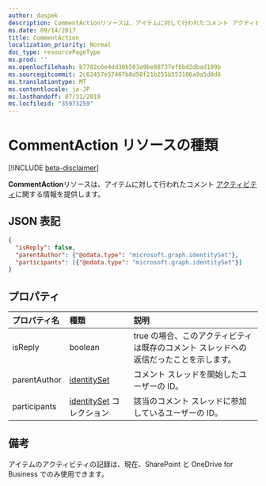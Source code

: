 ```yaml
---
author: daspek
description: CommentActionリソースは、アイテムに対して行われたコメント アクティビティに関する情報を提供します。
ms.date: 09/14/2017
title: CommentAction
localization_priority: Normal
doc_type: resourcePageType
ms.prod: ''
ms.openlocfilehash: b7782c6e4dd30b503a9be88737ef6bd2dbad109b
ms.sourcegitcommit: 2c62457e57467b8d50f21b255b553106a9a5d8d6
ms.translationtype: MT
ms.contentlocale: ja-JP
ms.lasthandoff: 07/31/2019
ms.locfileid: "35973259"
---
```

# <a name="commentaction-resource-type"></a>CommentAction リソースの種類

[!INCLUDE [beta-disclaimer](../../includes/beta-disclaimer.md)]

**CommentAction**リソースは、アイテムに対して行われたコメント [アクティビティ][]に関する情報を提供します。

[アクティビティ]: itemactivity.md

## <a name="json-representation"></a>JSON 表記

<!-- {
  "blockType": "resource",
  "optionalProperties": [ ],
  "@type": "microsoft.graph.commentAction"
}-->

```json
{
  "isReply": false,
  "parentAuthor": {"@odata.type": "microsoft.graph.identitySet"},
  "participants": [{"@odata.type": "microsoft.graph.identitySet"}]
}
```

## <a name="properties"></a>プロパティ

| プロパティ名    | 種類                       | 説明
|:-----------------|:---------------------------|:-----------------------------
| isReply          | boolean                    | true の場合、このアクティビティは既存のコメント スレッドへの返信だったことを示します。
| parentAuthor     | [identitySet][]            | コメント スレッドを開始したユーザーの ID。
| participants     | [identitySet][] コレクション | 該当のコメント スレッドに参加しているユーザーの ID。

[identitySet]: identityset.md

## <a name="remarks"></a>備考

アイテムのアクティビティの記録は、現在、SharePoint と OneDrive for Business でのみ使用できます。

<!--
{
  "type": "#page.annotation",
  "description": "The CommentAction object provides information about a comment that was made on an item.",
  "keywords": "activities,activity,action,comment",
  "section": "documentation",
  "tocPath": "Resources/CommentAction",
  "suppressions": []
}
-->
